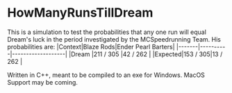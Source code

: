 # HowManyRunsTillDream
This is a simulation to test the probabilities that any one run will equal Dream's luck in the period investigated by the MCSpeedrunning Team.
His probabilities are:
|Context|Blaze Rods|Ender Pearl Barters|
|-------|----------|-------------------|
|Dream  |211 / 305 |42 / 262           |
|Expected|153 / 305|13 / 262           |

Written in C++, meant to be compiled to an exe for Windows. MacOS Support may be coming.
